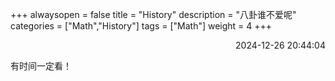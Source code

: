 +++
alwaysopen = false
title = "History"
description = "八卦谁不爱呢"
categories = ["Math","History"]
tags = ["Math"]
weight = 4
+++
<p align="right">2024-12-26   20:44:04</p>

有时间一定看！